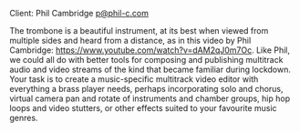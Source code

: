 Client: Phil Cambridge <p@phil-c.com>

The trombone is a beautiful instrument, at its best when viewed from
multiple sides and heard from a distance, as in this video by Phil
Cambridge: <https://www.youtube.com/watch?v=dAM2qJ0m7Oc>. Like Phil, we
could all do with better tools for composing and publishing multitrack
audio and video streams of the kind that became familiar during
lockdown. Your task is to create a music-specific multitrack video
editor with everything a brass player needs, perhaps incorporating solo
and chorus, virtual camera pan and rotate of instruments and chamber
groups, hip hop loops and video stutters, or other effects suited to
your favourite music genres.